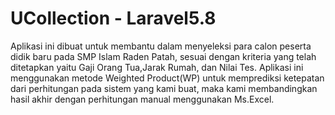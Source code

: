 # UCollection - Laravel5.8
Aplikasi ini dibuat untuk membantu dalam menyeleksi para calon peserta didik baru pada SMP Islam Raden Patah, sesuai dengan kriteria yang telah ditetapkan
yaitu Gaji Orang Tua,Jarak Rumah, dan Nilai Tes. Aplikasi ini menggunakan metode Weighted Product(WP) untuk memprediksi ketepatan dari perhitungan
pada sistem yang kami buat, maka kami membandingkan hasil akhir dengan perhitungan manual menggunakan Ms.Excel.
